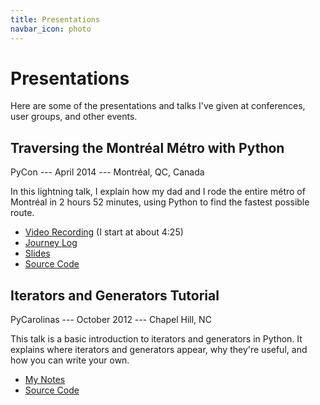 ```yaml
---
title: Presentations
navbar_icon: photo
---
```

# Presentations

Here are some of the presentations and talks I've given at conferences,
user groups, and other events.


## Traversing the Montréal Métro with Python

PyCon --- April 2014 --- Montréal, QC, Canada

In this lightning talk, I explain how my dad and I rode the entire
métro of Montréal in 2 hours 52 minutes, using Python to find the fastest
possible route.

* [Video Recording](http://pyvideo.org/video/2680/lightning-talks-friday-afternoon)
  (I start at about 4:25)
* [Journey Log](http://goo.gl/2nerjm)
* [Slides](https://speakerdeck.com/leafstorm/traversing-the-montreal-metro-with-python)
* [Source Code](https://github.com/leafstorm/montreal-metro)


## Iterators and Generators Tutorial

PyCarolinas --- October 2012 --- Chapel Hill, NC

This talk is a basic introduction to iterators and generators in Python.
It explains where iterators and generators appear, why they're useful,
and how you can write your own.

* [My Notes](https://github.com/leafstorm/pycarolinas-2012-iterators/blob/master/PyCarolinas%20Iterators.rst)
* [Source Code](https://github.com/leafstorm/pycarolinas-2012-iterators)

